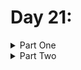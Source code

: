 # Day 21: 

<details>
  <summary>Part One</summary>


</details>

<details>
  <summary>Part Two</summary>


</details>